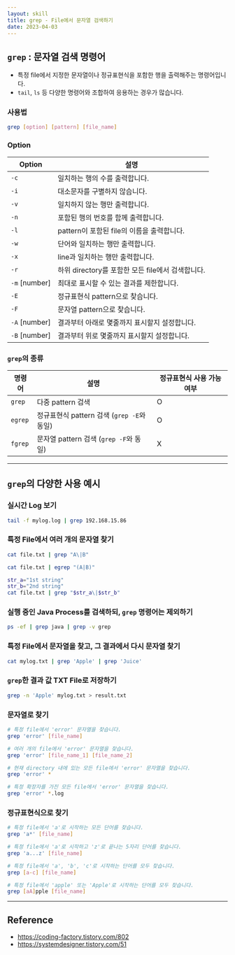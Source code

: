 ```yaml
---
layout: skill
title: grep - File에서 문자열 검색하기
date: 2023-04-03
---
```



## `grep` : 문자열 검색 명령어

- 특정 file에서 지정한 문자열이나 정규표현식을 포함한 행을 출력해주는 명령어입니다.
- `tail`, `ls` 등 다양한 명령어와 조합하여 응용하는 경우가 많습니다.


### 사용법

```sh
grep [option] [pattern] [file_name]
```


### Option

| Option | 설명 |
| --- | --- |
| `-c` | 일치하는 행의 수를 출력합니다. |
| `-i` | 대소문자를 구별하지 않습니다. |
| `-v` | 일치하지 않는 행만 출력합니다. |
| `-n` | 포함된 행의 번호를 함께 출력합니다. |
| `-l` | pattern이 포함된 file의 이름을 출력합니다. |
| `-w` | 단어와 일치하는 행만 출력합니다. |
| `-x` | line과 일치하는 행만 출력합니다. |
| `-r` | 하위 directory를 포함한 모든 file에서 검색합니다. |
| `-m` [number] | 최대로 표시할 수 있는 결과를 제한합니다. |
| `-E` | 정규표현식 pattern으로 찾습니다. |
| `-F` | 문자열 pattern으로 찾습니다. |
| `-A` [number] | 결과부터 아래로 몇줄까지 표시할지 설정합니다. |
| `-B` [number] | 결과부터 위로 몇줄까지 표시할지 설정합니다. |


### `grep`의 종류

| 명령어 | 설명 | 정규표현식 사용 가능 여부 |
| --- | --- | --- |
| `grep` | 다중 pattern 검색 | O |
| `egrep` | 정규표현식 pattern 검색 (`grep -E`와 동일) | O |
| `fgrep` | 문자열 pattern 검색 (`grep -F`와 동일) | X |


---


## `grep`의 다양한 사용 예시


### 실시간 Log 보기

```sh
tail -f mylog.log | grep 192.168.15.86
```


### 특정 File에서 여러 개의 문자열 찾기

```sh
cat file.txt | grep "A\|B"
```

```sh
cat file.txt | egrep "(A|B)"
```

```sh
str_a="1st string"
str_b="2nd string"
cat file.txt | grep "$str_a\|$str_b"
```


### 실행 중인 Java Process를 검색하되, `grep` 명령어는 제외하기

```sh
ps -ef | grep java | grep -v grep
```


### 특정 File에서 문자열을 찾고, 그 결과에서 다시 문자열 찾기

```sh
cat mylog.txt | grep 'Apple' | grep 'Juice'
```


### `grep`한 결과 값 TXT File로 저장하기

```sh
grep -n 'Apple' mylog.txt > result.txt
```


### 문자열로 찾기

```sh
# 특정 file에서 'error' 문자열을 찾습니다.
grep 'error' [file_name]

# 여러 개의 file에서 'error' 문자열을 찾습니다.
grep 'error' [file_name_1] [file_name_2]

# 현재 directory 내에 있는 모든 file에서 'error' 문자열을 찾습니다.
grep 'error' *

# 특정 확장자를 가진 모든 file에서 'error' 문자열을 찾습니다.
grep 'error' *.log
```


### 정규표현식으로 찾기

```sh
# 특정 file에서 'a'로 시작하는 모든 단어를 찾습니다.
grep 'a*' [file_name]

# 특정 file에서 'a'로 시작하고 'z'로 끝나는 5자리 단어를 찾습니다.
grep 'a...z' [file_name]

# 특정 file에서 'a', 'b', 'c'로 시작하는 단어를 모두 찾습니다.
grep [a-c] [file_name]

# 특정 file에서 'apple' 또는 'Apple'로 시작하는 단어를 모두 찾습니다.
grep [aA]pple [file_name]
```


---


## Reference

- <https://coding-factory.tistory.com/802>
- <https://systemdesigner.tistory.com/51>
